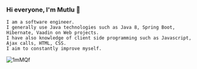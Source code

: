 ### Hi everyone, I'm Mutlu 👋
```
I am a software engineer.
I generally use Java technologies such as Java 8, Spring Boot, Hibernate, Vaadin on Web projects. 
I have also knowledge of client side programming such as Javascript, Ajax calls, HTML, CSS.
I aim to constantly improve myself.
```
![1mMQf](https://user-images.githubusercontent.com/42313363/89043218-d1dd3100-d350-11ea-8521-df6f1f72c140.gif)
